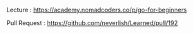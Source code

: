 Lecture : https://academy.nomadcoders.co/p/go-for-beginners

Pull Request : https://github.com/neverlish/Learned/pull/192